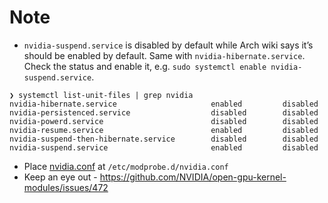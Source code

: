 # Note
- `nvidia-suspend.service` is disabled by default while Arch wiki says it’s should be enabled by default. Same with `nvidia-hibernate.service`. Check the status and enable it, e.g. `sudo systemctl enable nvidia-suspend.service`.
```
❯ systemctl list-unit-files | grep nvidia
nvidia-hibernate.service                     enabled         disabled
nvidia-persistenced.service                  disabled        disabled
nvidia-powerd.service                        disabled        disabled
nvidia-resume.service                        enabled         disabled
nvidia-suspend-then-hibernate.service        disabled        disabled
nvidia-suspend.service                       enabled         disabled
```
- Place [nvidia.conf](./nvidia.conf) at `/etc/modprobe.d/nvidia.conf`
- Keep an eye out - https://github.com/NVIDIA/open-gpu-kernel-modules/issues/472
